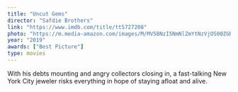 ```yaml
---
title: "Uncut Gems"
director: "Safdie Brothers"
link: "https://www.imdb.com/title/tt5727208"
photo: "https://m.media-amazon.com/images/M/MV5BNzI5NmNlZmYtNzVjOS00ZGRhLTlkZGUtNWYxODE5MDgyOThiXkEyXkFqcGdeQXVyNjAyNTIzOTM@._V1_FMjpg_UX1280_.jpg"
year: "2019"
awards: ["Best Picture"]
type: movies
---
```

With his debts mounting and angry collectors closing in, a fast-talking New York City jeweler risks everything in hope of staying afloat and alive.